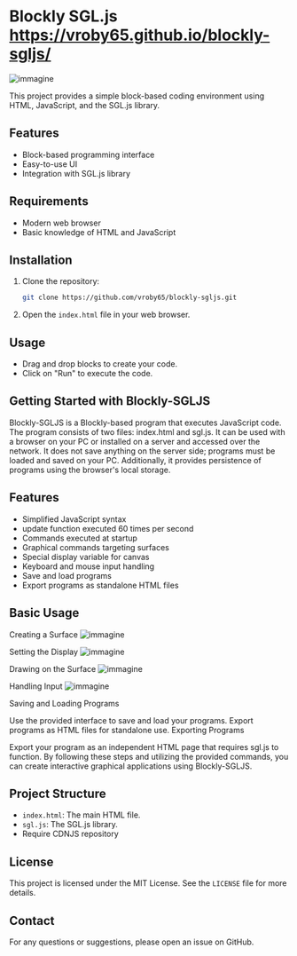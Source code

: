 # Blockly SGL.js https://vroby65.github.io/blockly-sgljs/

![immagine](https://github.com/vroby65/blockly-sgljs/assets/6366632/01453f08-0a1a-487b-9a3a-653d93e8acc9)


This project provides a simple block-based coding environment using HTML, JavaScript, and the SGL.js library.

## Features

- Block-based programming interface
- Easy-to-use UI
- Integration with SGL.js library

## Requirements

- Modern web browser
- Basic knowledge of HTML and JavaScript

## Installation

1. Clone the repository:

    ```bash
    git clone https://github.com/vroby65/blockly-sgljs.git
    ```

2. Open the `index.html` file in your web browser.

## Usage

- Drag and drop blocks to create your code.
- Click on "Run" to execute the code.

## Getting Started with Blockly-SGLJS
Blockly-SGLJS is a Blockly-based program that executes JavaScript code. The program consists of two files: index.html and sgl.js. It can be used with a browser on your PC or installed on a server and accessed over the network. It does not save anything on the server side; programs must be loaded and saved on your PC. Additionally, it provides persistence of programs using the browser's local storage.

## Features
- Simplified JavaScript syntax
- update function executed 60 times per second
- Commands executed at startup
- Graphical commands targeting surfaces
- Special display variable for canvas
- Keyboard and mouse input handling
- Save and load programs
- Export programs as standalone HTML files


## Basic Usage


Creating a Surface
![immagine](https://github.com/vroby65/blockly-sgljs/assets/6366632/f6614dae-5539-49e8-b637-8272aad079a2)


Setting the Display
![immagine](https://github.com/vroby65/blockly-sgljs/assets/6366632/cd183d34-a7b7-4956-aea2-c5e995cf45cb)


Drawing on the Surface
![immagine](https://github.com/vroby65/blockly-sgljs/assets/6366632/315eadf5-3e66-44bf-9847-eef73bc8c79d)


Handling Input
![immagine](https://github.com/vroby65/blockly-sgljs/assets/6366632/855163cb-2b33-4e26-a777-82664653ba24)


Saving and Loading Programs

Use the provided interface to save and load your programs.
Export programs as HTML files for standalone use.
Exporting Programs

Export your program as an independent HTML page that requires sgl.js to function.
By following these steps and utilizing the provided commands, you can create interactive graphical applications using Blockly-SGLJS.


## Project Structure

- `index.html`: The main HTML file.
- `sgl.js`: The SGL.js library.
- Require CDNJS repository
  
## License

This project is licensed under the MIT License. See the `LICENSE` file for more details.

## Contact

For any questions or suggestions, please open an issue on GitHub.

